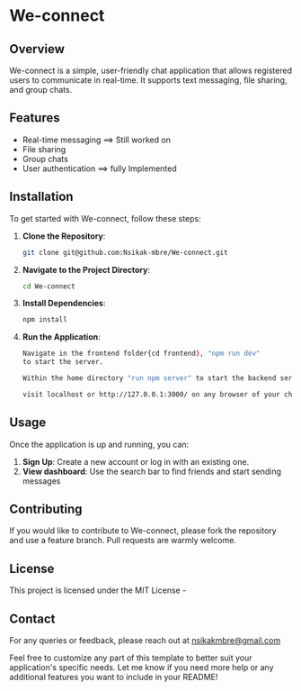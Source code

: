 # We-connect

## Overview

We-connect is a simple, user-friendly chat application that allows registered users to communicate in real-time. It supports text messaging, file sharing, and group chats.

## Features

- Real-time messaging ==> Still worked on
- File sharing
- Group chats
- User authentication ==> fully Implemented

## Installation

To get started with We-connect, follow these steps:

1. **Clone the Repository**:
   ```bash
   git clone git@github.com:Nsikak-mbre/We-connect.git
   ```
2. **Navigate to the Project Directory**:
   ```bash
   cd We-connect
   ```
3. **Install Dependencies**:
   ```bash
   npm install
   ```
4. **Run the Application**:

   ```bash
   Navigate in the frontend folder{cd frontend), "npm run dev"
   to start the server.

   Within the home directory "run npm server" to start the backend server.

   visit localhost or http://127.0.0.1:3000/ on any browser of your choice to have access to the app
   ```

## Usage

Once the application is up and running, you can:

1. **Sign Up**: Create a new account or log in with an existing one.
2. **View dashboard**: Use the search bar to find friends and start sending messages

## Contributing

If you would like to contribute to We-connect, please fork the repository and use a feature branch. Pull requests are warmly welcome.

## License

This project is licensed under the MIT License -

## Contact

For any queries or feedback, please reach out at nsikakmbre@gmail.com

Feel free to customize any part of this template to better suit your application's specific needs. Let me know if you need more help or any additional features you want to include in your README!
